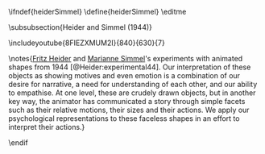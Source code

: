 \ifndef{heiderSimmel}
\define{heiderSimmel}
\editme

\subsubsection{Heider and Simmel (1944)}

\includeyoutube{8FIEZXMUM2I}{840}{630}{7}

\notes{[Fritz Heider](https://en.wikipedia.org/wiki/Fritz_Heider) and [Marianne Simmel](https://en.wikipedia.org/wiki/Marianne_Simmel)'s experiments with animated shapes from 1944 [@Heider:experimental44]. Our interpretation of these objects as showing motives and even emotion is a combination of our desire for narrative, a need for understanding of each other, and our ability to empathise. At one level, these are crudely drawn objects, but in another key way, the animator has communicated a story through simple facets such as their relative motions, their sizes and their actions. We apply our psychological representations to these faceless shapes in an effort to interpret their actions.}

\endif
